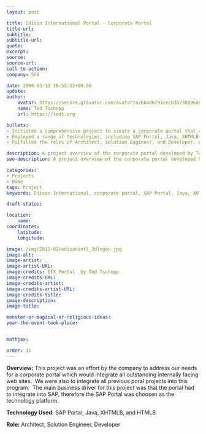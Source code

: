 ```yaml
---
layout: post

title: Edison International Portal - Corporate Portal
title-url:
subtitle:
subtitle-url:
quote:
excerpt:
source:
source-url:
call-to-action:
company: SCE

date: 2006-03-13 16:55:12+00:00
update:
author:
    avatar: https://secure.gravatar.com/avatar/a76b4d6291cecb3a738896a971bfb903?s=512&d=mp&r=g
    name: Ted Tschopp
    url: https://tedt.org

bullets:
- Initiated a comprehensive project to create a corporate portal that consolidates all existing internal websites and previous portal initiatives, with a critical requirement for SAP integration, leading to the selection of the SAP Portal as the foundational technology.
- Employed a range of technologies, including SAP Portal, Java, XHTMLB, and HTMLB, to build a cohesive and efficient portal system that aligns with the company's operational needs.
- Fulfilled the roles of Architect, Solution Engineer, and Developer, ensuring that the project met its main business objective of integrating seamlessly with SAP systems.

description: A project overview of the corporate portal developed by Ted Tschopp using SAP Portal, Java, XHTMLB, and HTMLB.
seo-description: A project overview of the corporate portal developed by Ted Tschopp using SAP Portal, Java, XHTMLB, and HTMLB.

categories: 
- Projects
- Home
tags: Project
keywords: Edison International, corporate portal, SAP Portal, Java, XHTMLB, HTMLB

draft-status:

location:
    name:
coordinates:
    latitude:
    longitude:

image: /img/2011-02/edisonintl_2dlogon.jpg
image-alt:
image-artist:
image-artist-URL:
image-credits: EIX Portal  by Ted Tschopp
image-credits-URL:
image-credits-artist:
image-credits-artist-URL:
image-credits-title:
image-description:
image-title:

monster-or-magical-or-religious-ideas:
year-the-event-took-place:


mathjax:

order: 11
---
```

**Overview:** This project was an effort by the company to address our needs for a corporate portal which would integrate all outstanding internally facing web sites.  We were also to integrate all previous poral projects into this program.  The main business driver for this project was that the portal had to integrate into SAP, therefore the SAP Portal was choosen as the technology platform.

**Technology Used:** SAP Portal, Java, XHTMLB, and HTMLB

**Role:** Architect, Solution Engineer, Developer
